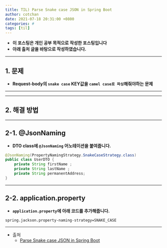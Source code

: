 ```yaml
---
title: TIL) Parse Snake case JSON in Spring Boot
author: cotchan
date: 2021-07-18 20:31:00 +0800
categories: #
tags: [til]   
---
```


+ **이 포스팅은 개인 공부 목적으로 작성한 포스팅입니다**
+ **아래 출처 글을 바탕으로 작성하였습니다.**

---

## 1. 문제

+ **Request-body의 `snake case` KEY값을 `camel case로 파싱`해줘야하는 문제**

---

---

## 2. 해결 방법

---

## 2-1. @JsonNaming

+ **DTO class에 `@JsonNaming` 어노테이션을 붙여줍니다.**

```java
@JsonNaming(PropertyNamingStrategy.SnakeCaseStrategy.class)
public class UserDTO {
    private String firstName ;
    private String lastName ;
    private String permanentAddress;
}
```

---

## 2-2. application.property

+ **`application.property`에 아래 코드를 추가해줍니다.**

```
spring.jackson.property-naming-strategy=SNAKE_CASE
```

---

+ 출처
  + [Parse Snake case JSON in Spring Boot](https://medium.com/@bhanuchaddha/parse-snake-case-json-in-spring-boot-66b42627a791)
